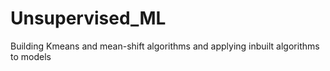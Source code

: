 # Unsupervised_ML
Building Kmeans and mean-shift algorithms and applying inbuilt algorithms to models
